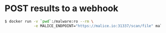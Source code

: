 POST results to a webhook
=========================

```bash
$ docker run -v `pwd`:/malware:ro --rm \
             -e MALICE_ENDPOINT="https://malice.io:31337/scan/file" malice/pe --callback evil.malware
```
